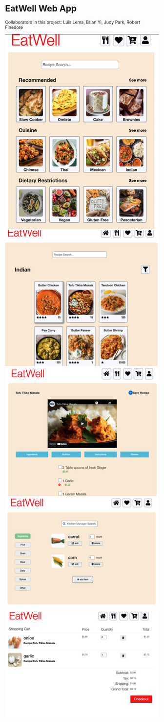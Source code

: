 
# EatWell Web App

Collaborators in this project: Luis Lema, Brian Yi, Judy Park, Robert Finedore

![](Captures/C1.png)
![](Captures/C2.png)
![](Captures/C3.png)
![](Captures/C4.png)
![](Captures/C5.png)
